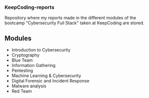 ### KeepCoding-reports

Repository where my reports made in the different modules of the bootcamp "Cybersecurity Full Stack" taken at KeepCoding are stored.

## Modules

- Introduction to Cybersecurity 
- Cryptography
- Blue Team
- Information Gathering
- Pentesting
- Machine Learning & Cybersecurity
- Digital Forensic and Incident Response
- Malware analysis
- Red Team
